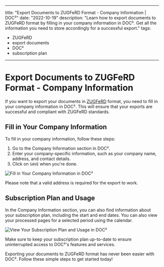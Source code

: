 
---
title: "Export Documents to ZUGFeRD Format - Company Information | DOC²"
date: "2022-10-19"
description: "Learn how to export documents to ZUGFeRD format by filling in your company information in DOC². Get all the information you need to store accordingly for a successful export."
tags:
  - ZUGFeRD
  - export documents
  - DOC²
  - subscription plan
---

# Export Documents to ZUGFeRD Format - Company Information

If you want to export your documents in [ZUGFeRD](/doc2/zugpferd/) format, you need to fill in your company information in DOC². This will ensure that your exports are successful and compliant with ZUGFeRD standards.

## Fill in Your Company Information

To fill in your company information, follow these steps:

1. Go to the Company Information section in DOC².
2. Enter your company-specific information, such as your company name, address, and contact details.
3. Click on `SAVE` when you're done.

![Fill in Your Company Information in DOC²](/_images/doc2/Company_3.png "Fill in Your Company Information in DOC²")

Please note that a valid address is required for the export to work.

## Subscription Plan and Usage

In the Company Information section, you can also find information about your subscription plan, including the start and end dates. You can also view your processed pages for a selected period using the calendar.

![View Your Subscription Plan and Usage in DOC²](/_images/doc2/Company_2.png "View Your Subscription Plan and Usage in DOC²")

Make sure to keep your subscription plan up-to-date to ensure uninterrupted access to DOC²'s features and services.

Exporting your documents to ZUGFeRD format has never been easier with DOC². Follow these simple steps to get started today!
